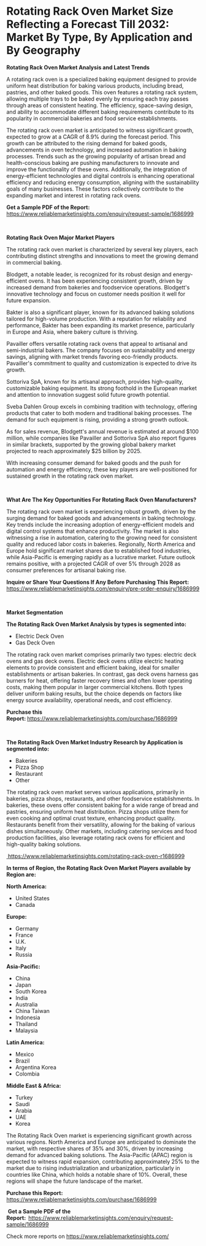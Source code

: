 <p><h1>Rotating Rack Oven Market Size Reflecting a Forecast Till 2032: Market By Type, By Application and By Geography</h1></p><p><strong>Rotating Rack Oven Market Analysis and Latest Trends</strong></p>
<p><p>A rotating rack oven is a specialized baking equipment designed to provide uniform heat distribution for baking various products, including bread, pastries, and other baked goods. This oven features a rotating rack system, allowing multiple trays to be baked evenly by ensuring each tray passes through areas of consistent heating. The efficiency, space-saving design, and ability to accommodate different baking requirements contribute to its popularity in commercial bakeries and food service establishments.</p><p>The rotating rack oven market is anticipated to witness significant growth, expected to grow at a CAGR of 8.9% during the forecast period. This growth can be attributed to the rising demand for baked goods, advancements in oven technology, and increased automation in baking processes. Trends such as the growing popularity of artisan bread and health-conscious baking are pushing manufacturers to innovate and improve the functionality of these ovens. Additionally, the integration of energy-efficient technologies and digital controls is enhancing operational efficiency and reducing energy consumption, aligning with the sustainability goals of many businesses. These factors collectively contribute to the expanding market and interest in rotating rack ovens.</p></p>
<p><strong>Get a Sample PDF of the Report:&nbsp;</strong> <a href="https://www.reliablemarketinsights.com/enquiry/request-sample/1686999?utm_campaign=2792&utm_medium=2&utm_source=Github&utm_content=ia&utm_term=26032025&utm_id=rotating-rack-oven">https://www.reliablemarketinsights.com/enquiry/request-sample/1686999</a></p>
<p>&nbsp;</p>
<p><strong>Rotating Rack Oven Major Market Players</strong></p>
<p><p>The rotating rack oven market is characterized by several key players, each contributing distinct strengths and innovations to meet the growing demand in commercial baking. </p><p>Blodgett, a notable leader, is recognized for its robust design and energy-efficient ovens. It has been experiencing consistent growth, driven by increased demand from bakeries and foodservice operations. Blodgett's innovative technology and focus on customer needs position it well for future expansion.</p><p>Bakter is also a significant player, known for its advanced baking solutions tailored for high-volume production. With a reputation for reliability and performance, Bakter has been expanding its market presence, particularly in Europe and Asia, where bakery culture is thriving.</p><p>Pavailler offers versatile rotating rack ovens that appeal to artisanal and semi-industrial bakers. The company focuses on sustainability and energy savings, aligning with market trends favoring eco-friendly products. Pavailler's commitment to quality and customization is expected to drive its growth.</p><p>Sottoriva SpA, known for its artisanal approach, provides high-quality, customizable baking equipment. Its strong foothold in the European market and attention to innovation suggest solid future growth potential.</p><p>Sveba Dahlen Group excels in combining tradition with technology, offering products that cater to both modern and traditional baking processes. The demand for such equipment is rising, providing a strong growth outlook.</p><p>As for sales revenue, Blodgett's annual revenue is estimated at around $100 million, while companies like Pavailler and Sottoriva SpA also report figures in similar brackets, supported by the growing global bakery market projected to reach approximately $25 billion by 2025.</p><p>With increasing consumer demand for baked goods and the push for automation and energy efficiency, these key players are well-positioned for sustained growth in the rotating rack oven market.</p></p>
<p>&nbsp;</p>
<p><strong>What Are The Key Opportunities For Rotating Rack Oven Manufacturers?</strong></p>
<p><p>The rotating rack oven market is experiencing robust growth, driven by the surging demand for baked goods and advancements in baking technology. Key trends include the increasing adoption of energy-efficient models and digital control systems that enhance productivity. The market is also witnessing a rise in automation, catering to the growing need for consistent quality and reduced labor costs in bakeries. Regionally, North America and Europe hold significant market shares due to established food industries, while Asia-Pacific is emerging rapidly as a lucrative market. Future outlook remains positive, with a projected CAGR of over 5% through 2028 as consumer preferences for artisanal baking rise.</p></p>
<p><strong>Inquire or Share Your Questions If Any Before Purchasing This Report:</strong> <a href="https://www.reliablemarketinsights.com/enquiry/pre-order-enquiry/1686999?utm_campaign=2792&utm_medium=2&utm_source=Github&utm_content=ia&utm_term=26032025&utm_id=rotating-rack-oven">https://www.reliablemarketinsights.com/enquiry/pre-order-enquiry/1686999</a></p>
<p>&nbsp;</p>
<p><strong>Market Segmentation</strong></p>
<p><strong>The Rotating Rack Oven Market Analysis by types is segmented into:</strong></p>
<p><ul><li>Electric Deck Oven</li><li>Gas Deck Oven</li></ul></p>
<p><p>The rotating rack oven market comprises primarily two types: electric deck ovens and gas deck ovens. Electric deck ovens utilize electric heating elements to provide consistent and efficient baking, ideal for smaller establishments or artisan bakeries. In contrast, gas deck ovens harness gas burners for heat, offering faster recovery times and often lower operating costs, making them popular in larger commercial kitchens. Both types deliver uniform baking results, but the choice depends on factors like energy source availability, operational needs, and cost efficiency.</p></p>
<p><strong>Purchase this Report:&nbsp;</strong><a href="https://www.reliablemarketinsights.com/purchase/1686999?utm_campaign=2792&utm_medium=2&utm_source=Github&utm_content=ia&utm_term=26032025&utm_id=rotating-rack-oven">https://www.reliablemarketinsights.com/purchase/1686999</a></p>
<p>&nbsp;</p>
<p><strong>The Rotating Rack Oven Market Industry Research by Application is segmented into:</strong></p>
<p><ul><li>Bakeries</li><li>Pizza Shop</li><li>Restaurant</li><li>Other</li></ul></p>
<p><p>The rotating rack oven market serves various applications, primarily in bakeries, pizza shops, restaurants, and other foodservice establishments. In bakeries, these ovens offer consistent baking for a wide range of bread and pastries, ensuring uniform heat distribution. Pizza shops utilize them for even cooking and optimal crust texture, enhancing product quality. Restaurants benefit from their versatility, allowing for the baking of various dishes simultaneously. Other markets, including catering services and food production facilities, also leverage rotating rack ovens for efficient and high-quality baking solutions.</p></p>
<p><a href="https://www.reliablemarketinsights.com/rotating-rack-oven-r1686999?utm_campaign=2792&utm_medium=2&utm_source=Github&utm_content=ia&utm_term=26032025&utm_id=rotating-rack-oven">&nbsp;https://www.reliablemarketinsights.com/rotating-rack-oven-r1686999</a></p>
<p><strong>In terms of Region, the Rotating Rack Oven Market Players available by Region are:</strong></p>
<p>
    <p> <strong> North America: </strong>
        <ul>
            <li>United States</li>
            <li>Canada</li>
        </ul>
        </p> 
    <p> <strong> Europe: </strong>
        <ul>
            <li>Germany</li>
            <li>France</li>
            <li>U.K.</li>
            <li>Italy</li>
            <li>Russia</li>
        </ul>
        </p> 
    <p> <strong> Asia-Pacific: </strong>
        <ul>
            <li>China</li>
            <li>Japan</li>
            <li>South Korea</li>
            <li>India</li>
            <li>Australia</li>
            <li>China Taiwan</li>
            <li>Indonesia</li>
            <li>Thailand</li>
            <li>Malaysia</li>
        </ul>
        </p> 
    <p> <strong> Latin America: </strong>
        <ul>
            <li>Mexico</li>
            <li>Brazil</li>
            <li>Argentina Korea</li>
            <li>Colombia</li>
        </ul>
        </p> 
    <p> <strong> Middle East & Africa: </strong>
        <ul>
            <li>Turkey</li>
            <li>Saudi</li>
            <li>Arabia</li>
            <li>UAE</li>
            <li>Korea</li>
        </ul>
    </p>
    </p>
<p><p>The Rotating Rack Oven market is experiencing significant growth across various regions. North America and Europe are anticipated to dominate the market, with respective shares of 35% and 30%, driven by increasing demand for advanced baking solutions. The Asia-Pacific (APAC) region is expected to witness rapid expansion, contributing approximately 25% to the market due to rising industrialization and urbanization, particularly in countries like China, which holds a notable share of 10%. Overall, these regions will shape the future landscape of the market.</p></p>
<p><strong>Purchase this Report: </strong><a href="https://www.reliablemarketinsights.com/purchase/1686999?utm_campaign=2792&utm_medium=2&utm_source=Github&utm_content=ia&utm_term=26032025&utm_id=rotating-rack-oven">https://www.reliablemarketinsights.com/purchase/1686999</a></p>
<p>&nbsp;<strong>Get a Sample PDF of the Report:&nbsp;&nbsp;</strong><a href="https://www.reliablemarketinsights.com/enquiry/request-sample/1686999?utm_campaign=2792&utm_medium=2&utm_source=Github&utm_content=ia&utm_term=26032025&utm_id=rotating-rack-oven">https://www.reliablemarketinsights.com/enquiry/request-sample/1686999</a></p>
<p><strong></strong></p>
<p>Check more reports on <a href="https://www.reliablemarketinsights.com/?utm_campaign=2792&utm_medium=2&utm_source=Github&utm_content=ia&utm_term=26032025&utm_id=rotating-rack-oven">https://www.reliablemarketinsights.com/</a></p>